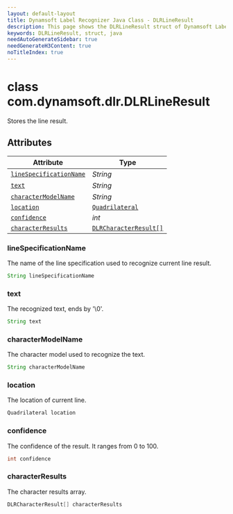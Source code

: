 ```yaml
---
layout: default-layout
title: Dynamsoft Label Recognizer Java Class - DLRLineResult
description: This page shows the DLRLineResult struct of Dynamsoft Label Recognizer for Java Language.
keywords: DLRLineResult, struct, java
needAutoGenerateSidebar: true
needGenerateH3Content: true
noTitleIndex: true
---
```



# class com.dynamsoft.dlr.DLRLineResult
Stores the line result.
  

## Attributes
  
| Attribute | Type |
|---------- | ---- |
| [`lineSpecificationName`](#linespecificationname) | *String* |
| [`text`](#text) | *String* |
| [`characterModelName`](#charactermodelname) | *String* |
| [`location`](#location) | [`Quadrilateral`](quadrilateral.md) |
| [`confidence`](#confidence) | *int* |
| [`characterResults`](#characterresults) | [`DLRCharacterResult[]`](dlr-character-result.md) |


### lineSpecificationName
The name of the line specification used to recognize current line result.
```java
String lineSpecificationName
```

### text
The recognized text, ends by '\0'.
```java
String text
```

### characterModelName
The character model used to recognize the text.
```java
String characterModelName
```

### location
The location of current line.
```java
Quadrilateral location
```


### confidence
The confidence of the result. It ranges from 0 to 100.
```java
int confidence
```

### characterResults
The character results array.
```java
DLRCharacterResult[] characterResults
```

